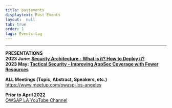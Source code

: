 ```yaml
---
title: pastevents
displaytext: Past Events
layout:  null
tab: true
order: 1
tags: Events-tag
---
```

<hr>

**PRESENTATIONS** <br>
**2023 June: [Security Architecture - What is it? How to Deploy it?](assets/images/OWASPLA_prez_2023_06.pdf)** <br>
**2023 May: [Tactical Security - Improving AppSec Coverage with Fewer Resources](assets/images/OWASPLA_prez_2023_05.pdf)** <br>

**ALL Meetings (Topic, Abstract, Speakers, etc.)** <br>
https://www.meetup.com/owasp-los-angeles <br>

**Prior to April 2022** <br>
[OWSAP LA YouTube Channel](https://www.youtube.com/OWASPLosAngeles)


